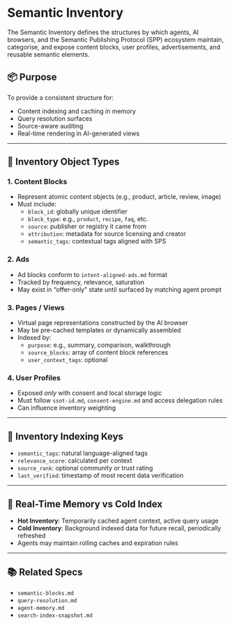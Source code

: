 # Semantic Inventory

The Semantic Inventory defines the structures by which agents, AI browsers, and the Semantic Publishing Protocol (SPP) ecosystem maintain, categorise, and expose content blocks, user profiles, advertisements, and reusable semantic elements.

## 📦 Purpose

To provide a consistent structure for:
- Content indexing and caching in memory
- Query resolution surfaces
- Source-aware auditing
- Real-time rendering in AI-generated views

---

## 🧱 Inventory Object Types

### 1. **Content Blocks**
- Represent atomic content objects (e.g., product, article, review, image)
- Must include:
  - `block_id`: globally unique identifier
  - `block_type`: e.g., `product`, `recipe`, `faq`, etc.
  - `source`: publisher or registry it came from
  - `attribution`: metadata for source licensing and creator
  - `semantic_tags`: contextual tags aligned with SPS

### 2. **Ads**
- Ad blocks conform to `intent-aligned-ads.md` format
- Tracked by frequency, relevance, saturation
- May exist in “offer-only” state until surfaced by matching agent prompt

### 3. **Pages / Views**
- Virtual page representations constructed by the AI browser
- May be pre-cached templates or dynamically assembled
- Indexed by:
  - `purpose`: e.g., summary, comparison, walkthrough
  - `source_blocks`: array of content block references
  - `user_context_tags`: optional

### 4. **User Profiles**
- Exposed *only* with consent and local storage logic
- Must follow `ssot-id.md`, `consent-engine.md` and access delegation rules
- Can influence inventory weighting

---

## 🧠 Inventory Indexing Keys

- `semantic_tags`: natural language-aligned tags
- `relevance_score`: calculated per context
- `source_rank`: optional community or trust rating
- `last_verified`: timestamp of most recent data verification

---

## 🔄 Real-Time Memory vs Cold Index

- **Hot Inventory**: Temporarily cached agent context, active query usage
- **Cold Inventory**: Background indexed data for future recall, periodically refreshed
- Agents may maintain rolling caches and expiration rules

---

## 📚 Related Specs

- `semantic-blocks.md`
- `query-resolution.md`
- `agent-memory.md`
- `search-index-snapshot.md`
